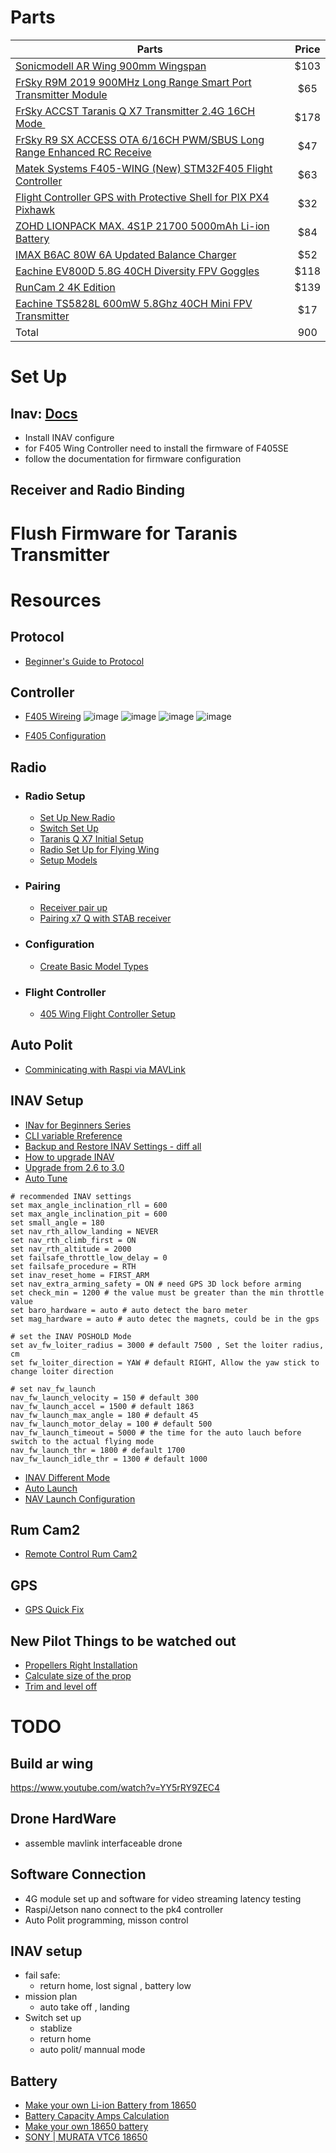 # Parts

| Parts | Price | 
|----------|:-------------:|
| [Sonicmodell AR Wing 900mm Wingspan](https://www.banggood.com/Sonicmodell-AR-Wing-900mm-Wingspan-EPP-FPV-Flywing-RC-Airplane-PNP-p-1175539.html?akmClientCountry=AU&cur_warehouse=AU) | $103 |
| [FrSky R9M 2019 900MHz Long Range Smart Port Transmitter Module](https://www.banggood.com/FrSky-R9M-2019-900MHz-Long-Range-Smart-Port-Transmitter-Module-Support-Telemetry-Compatible-R9-Series-p-1464625.html?akmClientCountry=AU&cur_warehouse=CN)| $65 |
| [FrSky ACCST Taranis Q X7 Transmitter 2.4G 16CH Mode ](https://www.banggood.com/FrSky-ACCST-Taranis-Q-X7-Transmitter-2_4G-16CH-Mode-2-White-Black-International-Version-for-RC-Drone-p-1196246.html?akmClientCountry=AU&cur_warehouse=GWTR&ID=224)| $178|
| [FrSky R9 SX ACCESS OTA 6/16CH PWM/SBUS Long Range Enhanced RC Receive](https://www.banggood.com/FrSky-R9-SX-ACCESS-OTA-6-or-16CH-PWM-or-SBUS-Long-Range-Enhanced-RC-Receiver-Support-S_Port-or-F_Port-for-RC-Drone-p-1675671.html?akmClientCountry=AU&cur_warehouse=CN&ID=6135496)| $47|
|[Matek Systems F405-WING (New) STM32F405 Flight Controller ](https://www.banggood.com/Matek-Systems-F405-WING-(New)-STM32F405-Flight-Controller-Built-in-OSD-for-RC-Airplane-Fixed-Wing-p-1292190.html?rmmds=myorder&cur_warehouse=AU)| $63|
|[Flight Controller GPS with Protective Shell for PIX PX4 Pixhawk](https://www.banggood.com/Flight-Controller-GPS-with-Protective-Shell-for-PIX-PX4-Pixhawk-p-1005394.html?akmClientCountry=AU&p=IL29032695671201509S&cur_warehouse=CN)| $32 |
|[ZOHD LIONPACK MAX. 4S1P 21700 5000mAh Li-ion Battery](https://www.banggood.com/ZOHD-LIONPACK-MAX_-4S1P-21700-5000mAh-Li-ion-Battery-for-Long-Range-FPV-Sonicmodell-AR-Wing-or-Sonicmodell-AR-Wing-Pro-or-ZOHD-Nano-Tal0n-EVO-RC-Airplane-RC-Airplanes-Aerial-Survey-p-1719275.html?akmClientCountry=AU&cur_warehouse=CN)| $84|
|[IMAX B6AC 80W 6A Updated Balance Charger](https://www.banggood.com/IMAX-B6AC-80W-6A-Updated-Balance-Charger-Discharge-for-Lipo-or-Li-ion-or-LiFe-or-NiMh-Battery-p-1497293.html?rmmds=myorder&cur_warehouse=AU&ID=47759) | $52|
|[Eachine EV800D 5.8G 40CH Diversity FPV Goggles](https://www.banggood.com/Eachine-EV800D-5_8G-40CH-Diversity-FPV-Goggles-5-Inch-800+480-Video-Headset-HD-DVR-Build-in-Battery-p-1180354.html?cur_warehouse=USA&ID=532490&rmmds=search) | $118|
|[RunCam 2 4K Edition](https://www.banggood.com/RunCam-2-4K-Edition-HD-Recording-155-Degree-Wide-Angle-WiFi-FPV-Camera-49g-With-Replaceable-Battery-For-RC-Drone-Airplane-p-1686646.html?rmmds=myorder&cur_warehouse=CN)| $139|
|[Eachine TS5828L 600mW 5.8Ghz 40CH Mini FPV Transmitter](https://www.banggood.com/Eachine-TS5828L-600mW-5_8Ghz-40CH-Mini-FPV-Transmitter-VTX-with-LED-Display-For-Tiny-RC-Drone-p-1058136.html?rmmds=myorder&cur_warehouse=CN)| $17|
| Total| 900|

# Set Up
## Inav: [Docs](https://github.com/iNavFlight/inav/wiki)
* Install INAV configure
* for F405 Wing Controller need to install the firmware of F405SE
* follow the documentation for firmware configuration

## Receiver and Radio Binding
# Flush Firmware for Taranis Transmitter
# Resources
## Protocol
* [Beginner's Guide to Protocol](https://www.rcgroups.com/forums/showthread.php?2301242-The-Beginners-Guide-to-RC-Protocols)
## Controller
* [F405 Wireing](https://www.youtube.com/watch?v=b4HJjVjH1ac)
![image](image/wire1.png)
![image](image/wire2.png)
![image](image/wire3.png)
![image](image/BN880_gps.png)

* [F405 Configuration](https://www.youtube.com/watch?v=K3Yj9CxQj7E)

## Radio 
* ### Radio Setup
  * [Set Up New Radio](https://www.youtube.com/watch?v=YD3ojhwVmrI&list=RDCMUCp1vASX-fg959vRc1xowqpw&start_radio=1)
  * [Switch Set Up](https://www.youtube.com/watch?v=R51UjP8t6BU)
  * [Taranis Q X7 Initial Setup](https://www.youtube.com/watch?v=zA4-Cy2q2-A)
  * [Radio Set Up for Flying Wing](https://www.youtube.com/watch?v=mbwAZPKdS4s)
  * [Setup Models](https://www.youtube.com/watch?v=NIR85KOqIAo&t=29s)
* ### Pairing
  * [Receiver pair up](https://www.youtube.com/watch?v=a2025h5vmpg)
  * [Pairing x7 Q with STAB receiver](https://www.youtube.com/watch?v=XvY_LK9wGEw&t=1675s)
* ### Configuration
  * [Create Basic Model Types](https://www.youtube.com/watch?v=NIR85KOqIAo)
* ### Flight Controller
  * [405 Wing Flight Controller Setup](https://youtu.be/K3Yj9CxQj7E)

## Auto Polit
* [Comminicating with Raspi via MAVLink](https://ardupilot.org/dev/docs/raspberry-pi-via-mavlink.html)

## INAV Setup
* [INav for Beginners Series](https://www.youtube.com/watch?v=z5oEBNXVujU)
* [CLI variable Rreference](https://github.com/iNavFlight/inav/blob/master/docs/Settings.md)
* [Backup and Restore INAV Settings - diff all](https://www.youtube.com/watch?v=M5haTMW239E)
* [How to upgrade INAV](https://www.youtube.com/watch?v=zwjL0hmopcU)
* [Upgrade from 2.6 to 3.0](https://www.youtube.com/watch?v=3NKGTH31hWk)
* [Auto Tune](https://www.youtube.com/watch?v=aAFFBuMOtAk)
```shell 
# recommended INAV settings
set max_angle_inclination_rll = 600
set max_angle_inclination_pit = 600
set small_angle = 180
set nav_rth_allow_landing = NEVER
set nav_rth_climb_first = ON
set nav_rth_altitude = 2000
set failsafe_throttle_low_delay = 0
set failsafe_procedure = RTH 
set inav_reset_home = FIRST_ARM
set nav_extra_arming_safety = ON # need GPS 3D lock before arming
set check_min = 1200 # the value must be greater than the min throttle value
set baro_hardware = auto # auto detect the baro meter
set mag_hardware = auto # auto detec the magnets, could be in the gps

# set the INAV POSHOLD Mode
set av_fw_loiter_radius = 3000 # default 7500 , Set the loiter radius, cm
set fw_loiter_direction = YAW # default RIGHT, Allow the yaw stick to change loiter direction

# set nav_fw_launch 
nav_fw_launch_velocity = 150 # default 300 
nav_fw_launch_accel = 1500 # default 1863
nav_fw_launch_max_angle = 180 # default 45
nav_fw_launch_motor_delay = 100 # default 500
nav_fw_launch_timeout = 5000 # the time for the auto lauch before switch to the actual flying mode
nav_fw_launch_thr = 1800 # default 1700
nav_fw_launch_idle_thr = 1300 # default 1000

```
* [INAV Different Mode](https://inavfixedwinggroup.com/guides/getting-started/inav-modes-guide/#7-nav-poshold)
* [Auto Launch](https://www.youtube.com/watch?v=zqAbAYtLHSg)
* [NAV Launch Configuration](https://inavfixedwinggroup.com/guides/tuning/how-to-setup-nav-launch-correctly)


## Rum Cam2
* [Remote Control Rum Cam2](https://www.youtube.com/watch?v=Uspf9eORuPA&t=314s)

## GPS
* [GPS Quick Fix](https://www.youtube.com/watch?v=k2bZmDdXCso)



## New Pilot Things to be watched out
* [Propellers Right Installation](https://www.youtube.com/watch?v=chlWYRl4TAU)
* [Calculate size of the prop](https://www.youtube.com/watch?v=rZ92f5QPW-0)
* [Trim and level off](https://www.youtube.com/watch?v=13VVsmsUj1A)

# TODO
## Build ar wing
https://www.youtube.com/watch?v=YY5rRY9ZEC4
## Drone HardWare
* assemble mavlink interfaceable drone 

## Software Connection
* 4G module set up and software for video streaming latency testing
* Raspi/Jetson nano connect to the pk4 controller 
* Auto Polit programming, misson control 

## INAV setup
* fail safe:
  * return home, lost signal , battery low
* mission plan
  * auto take off , landing
* Switch set up
  * stablize
  * return home
  * auto polit/ mannual mode

## Battery
* [Make your own Li-ion Battery from 18650](https://www.youtube.com/watch?v=u8EkRS_c3MM)
* [Battery Capacity Amps Calculation](https://www.youtube.com/watch?v=ZZ6kuaklXdM)
* [Make your own 18650 battery](https://www.youtube.com/watch?v=RKgTJy5H_kY)
* [SONY | MURATA VTC6 18650](https://www.tinkertechau.com.au/products/sony-us-18650-vtc6-flat-top)



